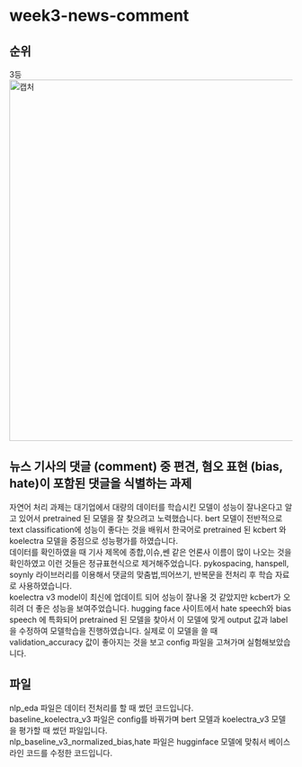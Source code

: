 # week3-news-comment
## 순위
3등
<img width="642" alt="캡처" src="https://user-images.githubusercontent.com/82801470/156575411-7a04d042-e079-4c29-a602-301b5cace2cf.PNG">

## 뉴스 기사의 댓글 (comment) 중 편견, 혐오 표현 (bias, hate)이 포함된 댓글을 식별하는 과제

자연어 처리 과제는 대기업에서 대량의 데이터를 학습시킨 모델이 성능이 잘나온다고 알고 있어서 pretrained 된 모델을 잘 찾으려고 노력했습니다.
bert 모델이 전반적으로 text classification에 성능이 좋다는 것을 배워서 한국어로 pretrained 된 kcbert 와 koelectra 모델을 중점으로 성능평가를 
하였습니다.   
데이터를 확인하였을 때 기사 제목에 종합,이슈,쎈 같은 언론사 이름이 많이 나오는 것을 확인하였고 이런 것들은 정규표현식으로 제거해주었습니다. pykospacing, hanspell, soynly 라이브러리를 이용해서 댓글의 맞춤법,띄어쓰기, 반복문을 전처리 후 학습 자료로 사용하였습니다.  
koelectra v3 model이 최신에 업데이트 되어 성능이 잘나올 것 같았지만 kcbert가 오히려 더 좋은 성능을 보여주었습니다. hugging face 사이트에서 hate speech와 bias speech 에 특화되어 pretrained 된 모델을 찾아서 이 모델에 맞게 output 값과 label을 수정하여 모델학습을 진행하였습니다. 실제로 이 모델을 쓸 때 validation_accuracy 값이 좋아지는 것을 보고 config 파일을 고쳐가며 실험해보았습니다.

## 파일
nlp_eda 파일은 데이터 전처리를 할 때 썼던 코드입니다.  
baseline_koelectra_v3 파일은 config를 바꿔가며 bert 모델과 koelectra_v3 모델을 평가할 때 썼던 파일입니다.  
nlp_baseline_v3_normalized_bias,hate 파일은 hugginface 모델에 맞춰서 베이스라인 코드를 수정한 코드입니다.

